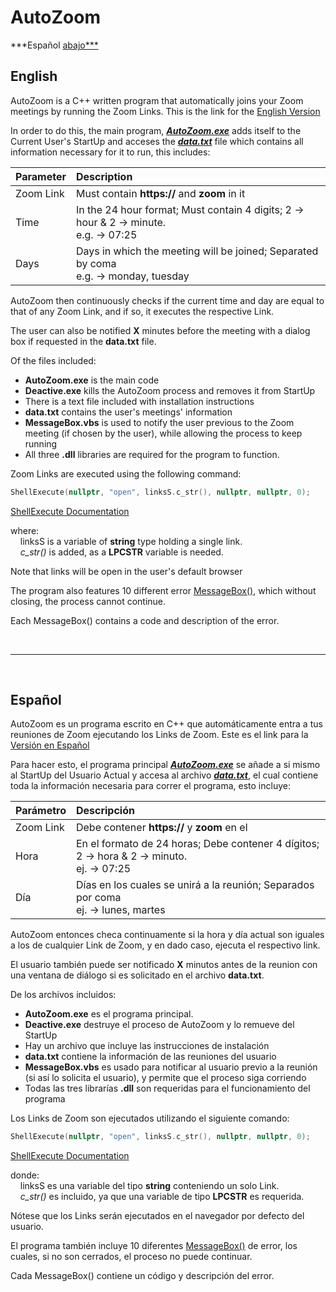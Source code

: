 # AutoZoom
***Español [abajo***](#español)

## English
AutoZoom is a C++ written program that automatically joins your Zoom meetings by running the Zoom Links. This is the link for the [English Version](https://github.com/GioByte10/AutoZoom/releases/tag/English)

In order to do this, the main program, [**_AutoZoom.exe_**](https://github.com/GioByte10/AutoZoom/blob/main/AutoZoom.cpp) adds itself to the Current User's StartUp and acceses the [**_data.txt_**](https://github.com/GioByte10/AutoZoom/blob/main/data.txt) file which contains all information necessary for it to run, this includes:

| Parameter     | Description   |
| ------------- |:--------------|
| Zoom Link     | Must contain **https://** and **zoom** in it                                            |
| Time          | In the 24 hour format; Must contain 4 digits; 2 → hour & 2 → minute.<br>e.g.  →  07:25  |
| Days          | Days in which the meeting will be joined; Separated by coma<br>e.g.  →  monday, tuesday |

AutoZoom then continuously checks if the current time and day are equal to that of any Zoom Link, and if so, it executes the respective Link.

The user can also be notified **X** minutes before the meeting with a dialog box if requested in the **data.txt** file.

Of the files included:
* **AutoZoom.exe** is the main code
* **Deactive.exe** kills the AutoZoom process and removes it from StartUp
* There is a text file included with installation instructions
* **data.txt** contains the user's meetings' information
* **MessageBox.vbs** is used to notify the user previous to the Zoom meeting (if chosen by the user), while allowing the process to keep running
* All three **.dll** libraries are required for the program to function.

Zoom Links are executed using the following command:
```c++
ShellExecute(nullptr, "open", linksS.c_str(), nullptr, nullptr, 0);
```
[ShellExecute Documentation](https://docs.microsoft.com/en-us/windows/win32/api/shellapi/nf-shellapi-shellexecutea)

where:<br>
&nbsp;&nbsp;&nbsp;&nbsp;linksS is a variable of **string** type holding a single link.<br>
&nbsp;&nbsp;&nbsp;&nbsp;_c_str()_ is added, as a **LPCSTR** variable is needed.<br>

Note that links will be open in the user's default browser

The program also features 10 different error [MessageBox()](https://docs.microsoft.com/en-us/windows/win32/api/winuser/nf-winuser-messagebox), which without closing, the process cannot continue.

Each MessageBox() contains a code and description of the error.

<br>

---

<br>

## Español
AutoZoom es un programa escrito en C++ que automáticamente entra a tus reuniones de Zoom ejecutando los Links de Zoom. Este es el link para la [Versión en Español](https://github.com/GioByte10/AutoZoom/releases/tag/Spanish)

Para hacer esto, el programa principal [**_AutoZoom.exe_**](https://github.com/GioByte10/AutoZoom/blob/main/AutoZoom.cpp) se añade a si mismo al StartUp del Usuario Actual y accesa al archivo [**_data.txt_**](https://github.com/GioByte10/AutoZoom/blob/main/data.txt), el cual contiene toda la información necesaria para correr el programa, esto incluye:

| Parámetro     | Descripción   |
| ------------- |:--------------|
| Zoom Link     | Debe contener **https://** y **zoom** en el                                                |
| Hora          | En el formato de 24 horas; Debe contener 4 dígitos; 2 → hora & 2 → minuto.<br>ej.  →  07:25|
| Día	          | Días en los cuales se unirá a la reunión; Separados por coma<br>ej.  →  lunes, martes      |

AutoZoom entonces checa continuamente si la hora y día actual son iguales a los de cualquier Link de Zoom, y en dado caso, ejecuta el respectivo link.

El usuario también puede ser notificado **X** minutos antes de la reunion con una ventana de diálogo si es solicitado en el archivo **data.txt**.

De los archivos incluidos:
* **AutoZoom.exe** es el programa principal.
* **Deactive.exe** destruye el proceso de AutoZoom y lo remueve del StartUp
* Hay un archivo que incluye las instrucciones de instalación
* **data.txt** contiene la información de las reuniones del usuario
* **MessageBox.vbs** es usado para notificar al usuario previo a la reunión (si así lo solicita el usuario), y permite que el proceso siga corriendo
* Todas las tres librarías **.dll** son requeridas para el funcionamiento del programa

Los Links de Zoom son ejecutados utilizando el siguiente comando:
```c++
ShellExecute(nullptr, "open", linksS.c_str(), nullptr, nullptr, 0);
```
[ShellExecute Documentation](https://docs.microsoft.com/en-us/windows/win32/api/shellapi/nf-shellapi-shellexecutea)

donde:<br>
&nbsp;&nbsp;&nbsp;&nbsp;linksS es una variable del tipo **string** conteniendo un solo Link.<br>
&nbsp;&nbsp;&nbsp;&nbsp;_c_str()_ es incluido, ya que una variable de tipo **LPCSTR** es requerida.<br>

Nótese que los Links serán ejecutados en el navegador por defecto del usuario.

El programa también incluye 10 diferentes [MessageBox()](https://docs.microsoft.com/en-us/windows/win32/api/winuser/nf-winuser-messagebox) de error, los cuales, si no son cerrados, el proceso no puede continuar.

Cada MessageBox() contiene un código y descripción del error.
